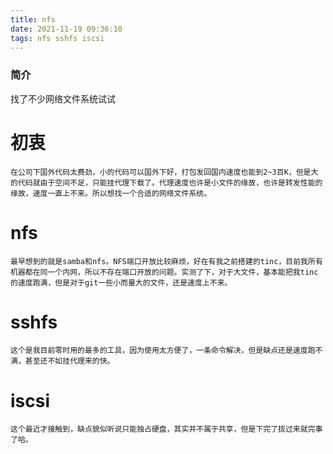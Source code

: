 ```yaml
---
title: nfs
date: 2021-11-19 09:36:10
tags: nfs sshfs iscsi
---
```


### 简介

找了不少网络文件系统试试

<!-- more -->

# 初衷

	在公司下国外代码太费劲，小的代码可以国外下好，打包发回国内速度也能到2~3百K，但是大的代码就由于空间不足，只能挂代理下载了。代理速度也许是小文件的缘故，也许是转发性能的缘故，速度一直上不来。所以想找一个合适的网络文件系统。

# nfs

	最早想到的就是samba和nfs。NFS端口开放比较麻烦，好在有我之前搭建的tinc，目前我所有机器都在同一个内网，所以不存在端口开放的问题。实测了下，对于大文件，基本能把我tinc的速度跑满，但是对于git一些小而量大的文件，还是速度上不来。

# sshfs

	这个是我目前零时用的最多的工具，因为使用太方便了，一条命令解决，但是缺点还是速度跑不满，甚至还不如挂代理来的快。

# iscsi

	这个最近才接触到，缺点貌似听说只能独占硬盘，其实并不属于共享，但是下完了拔过来就完事了哈。
